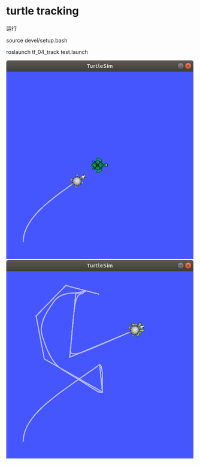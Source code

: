 # turtle tracking

运行 

source devel/setup.bash

roslaunch tf_04_track test.launch

![image](https://github.com/Rao-Kai/ROS_Learning/blob/main/tf%E5%9D%90%E6%A0%87%E5%8F%98%E6%8D%A2/images/turtke_track.png) ![image](https://github.com/Rao-Kai/ROS_Learning/blob/main/tf%E5%9D%90%E6%A0%87%E5%8F%98%E6%8D%A2/images/turtke_track_result.png)
